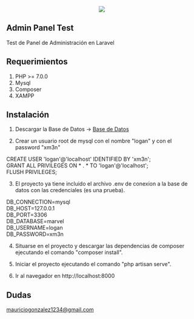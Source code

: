 <p align="center"><img src="https://laravel.com/assets/img/components/logo-laravel.svg"></p>


## Admin Panel Test
Test de Panel de Administración en Laravel

## Requerimientos
1. PHP >= 7.0.0
2. Mysql
3. Composer
4. XAMPP

## Instalación
1. Descargar la Base de Datos  -> <a href="https://drive.google.com/file/d/1nFsWaTS5H0QwFU5REcplbz_zO6nGvI7Q/view?usp=sharing" target="_blank">Base de Datos</a>

2. Crear un usuario root de mysql con el nombre "logan" y con el password "xm3n"

CREATE USER 'logan'@'localhost' IDENTIFIED BY 'xm3n';<br>
GRANT ALL PRIVILEGES ON * . * TO 'logan'@'localhost';<br>
FLUSH PRIVILEGES;

3. El proyecto ya tiene incluido el archivo .env de conexion a la base de datos con las credenciales (es una prueba).

DB_CONNECTION=mysql<br>
DB_HOST=127.0.0.1<br>
DB_PORT=3306<br>
DB_DATABASE=marvel<br>
DB_USERNAME=logan<br>
DB_PASSWORD=xm3n<br>

4. Situarse en el proyecto y descargar las dependencias de composer ejecutando el comando "composer install".

4. Iniciar el proyecto ejecutando el comando "php artisan serve".

5. Ir al navegador en http://localhost:8000

## Dudas
mauriciogonzalez1234@gmail.com
